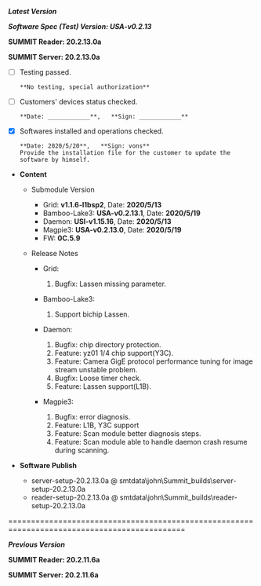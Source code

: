 ***Latest Version***

***Software Spec (Test) Version: USA-v0.2.13***

**SUMMIT Reader: 20.2.13.0a**

**SUMMIT Server: 20.2.13.0a**

* [ ] Testing passed. 

      **No testing, special authorization**

* [ ] Customers' devices status checked. 

      **Date: ____________**,   **Sign: ____________**

* [x] Softwares installed and operations checked. 

      **Date: 2020/5/20**,   **Sign: vons**
      Provide the installation file for the customer to update the software by himself.
*  **Content**
    *  Submodule Version
        *  Grid: **v1.1.6-l1bsp2**,          Date: **2020/5/13**
        *  Bamboo-Lake3: **USA-v0.2.13.1**,  Date: **2020/5/19**
        *  Daemon: **USI-v1.15.16**,        Date: **2020/5/13**
        *  Magpie3: **USA-v0.2.13.0**,       Date: **2020/5/19**
        *  FW: **0C.5.9**

    *  Release Notes
        *  Grid:
            1. Bugfix: Lassen missing parameter.

        * Bamboo-Lake3:
            1. Support bichip Lassen.

        *  Daemon:
            1. Bugfix: chip directory protection.
            2. Feature: yz01 1/4 chip support(Y3C).
            3. Feature: Camera GigE protocol performance tuning for image stream unstable problem.
            4. Bugfix: Loose timer check.
            5. Feature: Lassen support(L1B).

        *  Magpie3:
            1. Bugfix: error diagnosis.
            2. Feature: L1B, Y3C support
            3. Feature: Scan module better diagnosis steps.
            4. Feature: Scan module able to handle daemon crash resume during scanning.
        
* **Software Publish** 
    * server-setup-20.2.13.0a @ smtdata\john\Summit_builds\server-setup-20.2.13.0a
    * reader-setup-20.2.13.0a @ smtdata\john\Summit_builds\reader-setup-20.2.13.0a

=============================================================================================

***Previous Version***

**SUMMIT Reader: 20.2.11.6a**

**SUMMIT Server: 20.2.11.6a**
